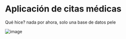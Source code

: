 # Aplicación de citas médicas

Qué hice? nada por ahora, solo una base de datos pele

![image](https://user-images.githubusercontent.com/64380067/186722745-a39cd9f6-71dc-4941-9600-402325d73a37.png)

